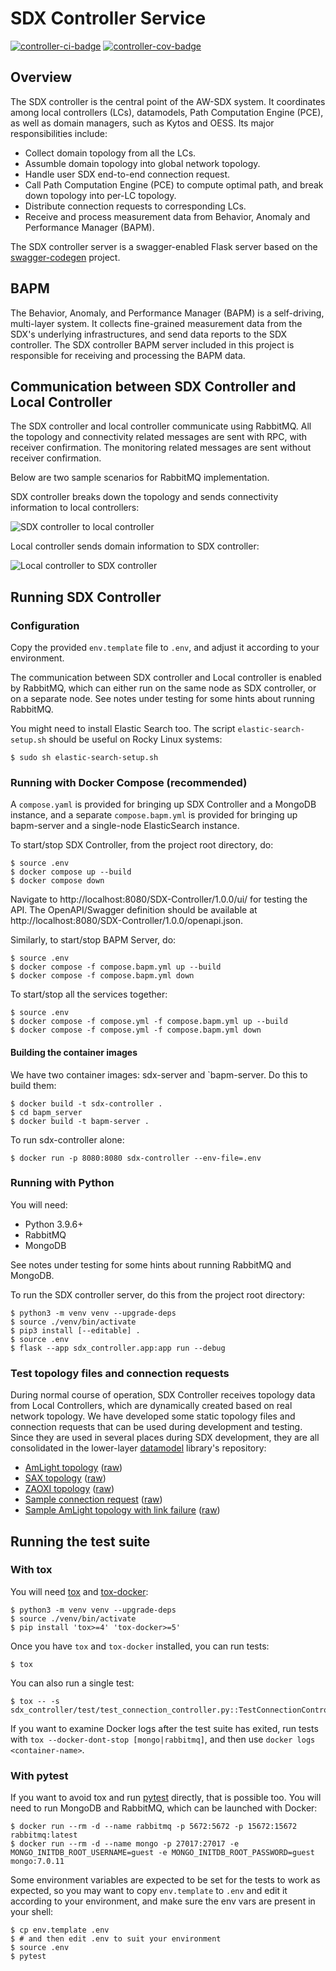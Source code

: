 # SDX Controller Service

[![controller-ci-badge]][controller-ci] [![controller-cov-badge]][controller-cov]

## Overview

The SDX controller is the central point of the AW-SDX system. It
coordinates among local controllers (LCs), datamodels, Path
Computation Engine (PCE), as well as domain managers, such as Kytos
and OESS. Its major responsibilities include:

* Collect domain topology from all the LCs.
* Assumble domain topology into global network topology.
* Handle user SDX end-to-end connection request.
* Call Path Computation Engine (PCE) to compute optimal path, and
  break down topology into per-LC topology.
* Distribute connection requests to corresponding LCs.
* Receive and process measurement data from Behavior, Anomaly and
  Performance Manager (BAPM).

The SDX controller server is a swagger-enabled Flask server based on
the [swagger-codegen](https://github.com/swagger-api/swagger-codegen)
project.


## BAPM

The Behavior, Anomaly, and Performance Manager (BAPM) is a
self-driving, multi-layer system. It collects fine-grained measurement
data from the SDX's underlying infrastructures, and send data reports
to the SDX controller. The SDX controller BAPM server included in this
project is responsible for receiving and processing the BAPM data.


## Communication between SDX Controller and Local Controller

The SDX controller and local controller communicate using
RabbitMQ. All the topology and connectivity related messages are sent
with RPC, with receiver confirmation. The monitoring related messages
are sent without receiver confirmation.

Below are two sample scenarios for RabbitMQ implementation.

SDX controller breaks down the topology and sends connectivity
information to local controllers: 

![SDX controller to local controller][sdx-to-lc-img]

Local controller sends domain information to SDX controller: 

![Local controller to SDX controller][lc-to-sdx-img]


## Running SDX Controller

### Configuration

Copy the provided `env.template` file to `.env`, and adjust it
according to your environment.

The communication between SDX controller and Local controller is
enabled by RabbitMQ, which can either run on the same node as SDX
controller, or on a separate node.  See notes under testing for some
hints about running RabbitMQ.

You might need to install Elastic Search too.  The script
`elastic-search-setup.sh` should be useful on Rocky Linux systems:

```console
$ sudo sh elastic-search-setup.sh
```

### Running with Docker Compose (recommended)

A `compose.yaml` is provided for bringing up SDX Controller and a
MongoDB instance, and a separate `compose.bapm.yml` is provided for
bringing up bapm-server and a single-node ElasticSearch instance.

To start/stop SDX Controller, from the project root directory, do:

```console
$ source .env
$ docker compose up --build
$ docker compose down
```

Navigate to http://localhost:8080/SDX-Controller/1.0.0/ui/ for testing
the API.  The OpenAPI/Swagger definition should be available at
http://localhost:8080/SDX-Controller/1.0.0/openapi.json.

Similarly, to start/stop BAPM Server, do:

```
$ source .env
$ docker compose -f compose.bapm.yml up --build
$ docker compose -f compose.bapm.yml down
```

To start/stop all the services together:

```
$ source .env
$ docker compose -f compose.yml -f compose.bapm.yml up --build
$ docker compose -f compose.yml -f compose.bapm.yml down
```

#### Building the container images

We have two container images: sdx-server and `bapm-server. Do this to
build them:

```console
$ docker build -t sdx-controller .
$ cd bapm_server
$ docker build -t bapm-server .
```

To run sdx-controller alone:

```console
$ docker run -p 8080:8080 sdx-controller --env-file=.env
```

### Running with Python

You will need:

* Python 3.9.6+
* RabbitMQ
* MongoDB

See notes under testing for some hints about running RabbitMQ and
MongoDB.

To run the SDX controller server, do this from the project root
directory:

```console
$ python3 -m venv venv --upgrade-deps
$ source ./venv/bin/activate
$ pip3 install [--editable] .
$ source .env
$ flask --app sdx_controller.app:app run --debug
```

### Test topology files and connection requests

During normal course of operation, SDX Controller receives topology
data from Local Controllers, which are dynamically created based on
real network topology. We have developed some static topology files
and connection requests that can be used during development and
testing. Since they are used in several places during SDX development,
they are all consolidated in the lower-layer [datamodel] library's
repository:

- [AmLight topology][amlight.json] ([raw][amlight_raw])
- [SAX topology][sax.json] ([raw][sax_raw])
- [ZAOXI topology][zaoxi.json] ([raw][zaoxi_raw])
- [Sample connection request][test_request] ([raw][test_request_raw])
- [Sample AmLight topology with link failure][amlight_link_failure.json] ([raw][amlight_link_failure_raw])

## Running the test suite

### With tox

You will need [tox] and [tox-docker]:

```console
$ python3 -m venv venv --upgrade-deps
$ source ./venv/bin/activate
$ pip install 'tox>=4' 'tox-docker>=5'
```

Once you have `tox` and `tox-docker` installed, you can run tests:

```console
$ tox
```

You can also run a single test:

```console
$ tox -- -s sdx_controller/test/test_connection_controller.py::TestConnectionController::test_getconnection_by_id
```

If you want to examine Docker logs after the test suite has exited,
run tests with `tox --docker-dont-stop [mongo|rabbitmq]`, and then use
`docker logs <container-name>`.

### With pytest

If you want to avoid tox and run [pytest] directly, that is possible
too.  You will need to run MongoDB and RabbitMQ, which can be launched
with Docker:

```console
$ docker run --rm -d --name rabbitmq -p 5672:5672 -p 15672:15672 rabbitmq:latest
$ docker run --rm -d --name mongo -p 27017:27017 -e MONGO_INITDB_ROOT_USERNAME=guest -e MONGO_INITDB_ROOT_PASSWORD=guest mongo:7.0.11
```

Some environment variables are expected to be set for the tests to
work as expected, so you may want to copy `env.template` to `.env` and
edit it according to your environment, and make sure the env vars are
present in your shell:

```console
$ cp env.template .env 
$ # and then edit .env to suit your environment
$ source .env
$ pytest
```


<!-- References -->

[tox]: https://tox.wiki/en/latest/
[tox-docker]: https://tox-docker.readthedocs.io/
[pytest]: https://docs.pytest.org/

[sdx-to-lc-img]: https://user-images.githubusercontent.com/29924060/139588273-100a0bb2-14ba-496f-aedf-a122b9793325.jpg
[lc-to-sdx-img]: https://user-images.githubusercontent.com/29924060/139588283-2ea32803-92e3-4812-9e8a-3d829549ae40.jpg

[controller-ci-badge]: https://github.com/atlanticwave-sdx/sdx-controller/actions/workflows/test.yml/badge.svg
[controller-ci]: https://github.com/atlanticwave-sdx/sdx-controller/actions/workflows/test.yml

[controller-cov-badge]: https://coveralls.io/repos/github/atlanticwave-sdx/sdx-controller/badge.svg?branch=main (Coverage Status)
[controller-cov]: https://coveralls.io/github/atlanticwave-sdx/sdx-controller?branch=main

[datamodel]: https://github.com/atlanticwave-sdx/datamodel

[amlight.json]: https://github.com/atlanticwave-sdx/datamodel/blob/main/src/sdx_datamodel/data/topologies/amlight.json
[amlight_raw]: https://raw.githubusercontent.com/atlanticwave-sdx/datamodel/main/src/sdx_datamodel/data/topologies/amlight.json

[sax.json]: https://github.com/atlanticwave-sdx/datamodel/blob/main/src/sdx_datamodel/data/topologies/sax.json
[sax_raw]: https://raw.githubusercontent.com/atlanticwave-sdx/datamodel/main/src/sdx_datamodel/data/topologies/sax.json

[zaoxi.json]: https://github.com/atlanticwave-sdx/datamodel/blob/main/src/sdx_datamodel/data/topologies/zaoxi.json
[zaoxi_raw]: https://raw.githubusercontent.com/atlanticwave-sdx/datamodel/main/src/sdx_datamodel/data/topologies/zaoxi.json

[test_request]: https://github.com/atlanticwave-sdx/datamodel/blob/main/src/sdx_datamodel/data/requests/test_request.json
[test_request_raw]: https://raw.githubusercontent.com/atlanticwave-sdx/datamodel/main/src/sdx_datamodel/data/requests/test_request.json

[amlight_link_failure.json]: https://github.com/atlanticwave-sdx/datamodel/blob/main/src/sdx_datamodel/data/topologies/amlight_link_failure.json
[amlight_link_failure_raw]: https://raw.githubusercontent.com/atlanticwave-sdx/datamodel/main/src/sdx_datamodel/data/topologies/amlight_link_failure.json
